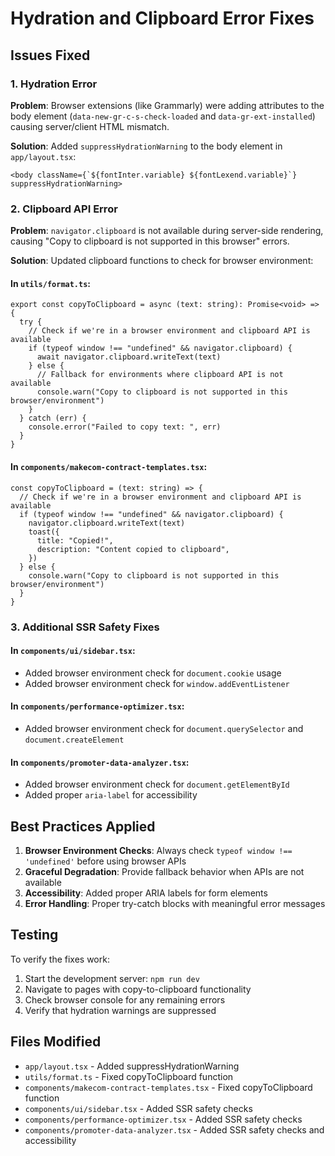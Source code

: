# Hydration and Clipboard Error Fixes

## Issues Fixed

### 1. Hydration Error

**Problem**: Browser extensions (like Grammarly) were adding attributes to the body element (`data-new-gr-c-s-check-loaded` and `data-gr-ext-installed`) causing server/client HTML mismatch.

**Solution**: Added `suppressHydrationWarning` to the body element in `app/layout.tsx`:

```tsx
<body className={`${fontInter.variable} ${fontLexend.variable}`} suppressHydrationWarning>
```

### 2. Clipboard API Error

**Problem**: `navigator.clipboard` is not available during server-side rendering, causing "Copy to clipboard is not supported in this browser" errors.

**Solution**: Updated clipboard functions to check for browser environment:

#### In `utils/format.ts`:

```tsx
export const copyToClipboard = async (text: string): Promise<void> => {
  try {
    // Check if we're in a browser environment and clipboard API is available
    if (typeof window !== "undefined" && navigator.clipboard) {
      await navigator.clipboard.writeText(text)
    } else {
      // Fallback for environments where clipboard API is not available
      console.warn("Copy to clipboard is not supported in this browser/environment")
    }
  } catch (err) {
    console.error("Failed to copy text: ", err)
  }
}
```

#### In `components/makecom-contract-templates.tsx`:

```tsx
const copyToClipboard = (text: string) => {
  // Check if we're in a browser environment and clipboard API is available
  if (typeof window !== "undefined" && navigator.clipboard) {
    navigator.clipboard.writeText(text)
    toast({
      title: "Copied!",
      description: "Content copied to clipboard",
    })
  } else {
    console.warn("Copy to clipboard is not supported in this browser/environment")
  }
}
```

### 3. Additional SSR Safety Fixes

#### In `components/ui/sidebar.tsx`:

- Added browser environment check for `document.cookie` usage
- Added browser environment check for `window.addEventListener`

#### In `components/performance-optimizer.tsx`:

- Added browser environment check for `document.querySelector` and `document.createElement`

#### In `components/promoter-data-analyzer.tsx`:

- Added browser environment check for `document.getElementById`
- Added proper `aria-label` for accessibility

## Best Practices Applied

1. **Browser Environment Checks**: Always check `typeof window !== 'undefined'` before using browser APIs
2. **Graceful Degradation**: Provide fallback behavior when APIs are not available
3. **Accessibility**: Added proper ARIA labels for form elements
4. **Error Handling**: Proper try-catch blocks with meaningful error messages

## Testing

To verify the fixes work:

1. Start the development server: `npm run dev`
2. Navigate to pages with copy-to-clipboard functionality
3. Check browser console for any remaining errors
4. Verify that hydration warnings are suppressed

## Files Modified

- `app/layout.tsx` - Added suppressHydrationWarning
- `utils/format.ts` - Fixed copyToClipboard function
- `components/makecom-contract-templates.tsx` - Fixed copyToClipboard function
- `components/ui/sidebar.tsx` - Added SSR safety checks
- `components/performance-optimizer.tsx` - Added SSR safety checks
- `components/promoter-data-analyzer.tsx` - Added SSR safety checks and accessibility
